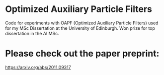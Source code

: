 # Optimized Auxiliary Particle Filters

Code for experiments with OAPF (Optimized Auxiliary Particle Filters) used for my MSc Dissertation at the University of Edinburgh. Won prize for top dissertation in the AI MSc. 

# Please check out the paper preprint: 
https://arxiv.org/abs/2011.09317
